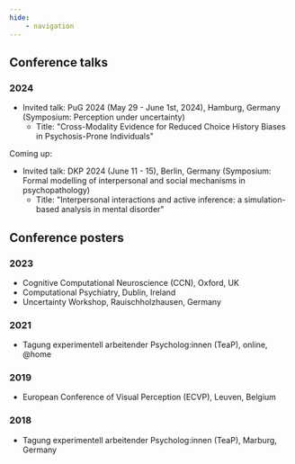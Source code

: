 ```yaml
---
hide: 
    - navigation
---
```


## Conference talks

### 2024

- Invited talk: PuG 2024 (May 29 - June 1st, 2024), Hamburg, Germany (Symposium: Perception under uncertainty)
    - Title: "Cross-Modality Evidence for Reduced Choice History Biases in Psychosis-Prone
Individuals"

Coming up: 


- Invited talk: DKP 2024 (June 11 - 15), Berlin, Germany (Symposium: Formal modelling of interpersonal and social mechanisms in psychopathology)
    - Title: "Interpersonal interactions and active inference: a simulation-based analysis in mental disorder"


## Conference posters

### 2023

- Cognitive Computational Neuroscience (CCN), Oxford, UK
- Computational Psychiatry, Dublin, Ireland
- Uncertainty Workshop, Rauischholzhausen, Germany

### 2021

- Tagung experimentell arbeitender Psycholog:innen (TeaP), online, @home


### 2019

- European Conference of Visual Perception (ECVP), Leuven, Belgium

### 2018

- Tagung experimentell arbeitender Psycholog:innen (TeaP), Marburg, Germany